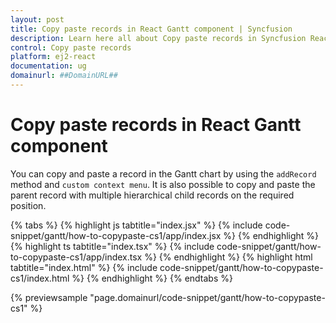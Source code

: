```yaml
---
layout: post
title: Copy paste records in React Gantt component | Syncfusion
description: Learn here all about Copy paste records in Syncfusion React Gantt component of Syncfusion Essential JS 2 and more.
control: Copy paste records 
platform: ej2-react
documentation: ug
domainurl: ##DomainURL##
---
```


# Copy paste records in React Gantt component

You can copy and paste a record in the Gantt chart by using the `addRecord` method and `custom context menu`. It is also possible to copy and paste the parent record with multiple hierarchical child records on the required position.

{% tabs %}
{% highlight js tabtitle="index.jsx" %}
{% include code-snippet/gantt/how-to-copypaste-cs1/app/index.jsx %}
{% endhighlight %}
{% highlight ts tabtitle="index.tsx" %}
{% include code-snippet/gantt/how-to-copypaste-cs1/app/index.tsx %}
{% endhighlight %}
{% highlight html tabtitle="index.html" %}
{% include code-snippet/gantt/how-to-copypaste-cs1/index.html %}
{% endhighlight %}
{% endtabs %}
        
{% previewsample "page.domainurl/code-snippet/gantt/how-to-copypaste-cs1" %}
